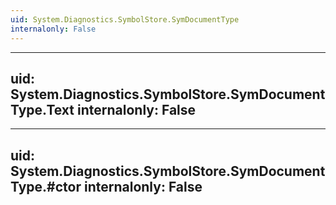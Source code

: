 ```yaml
---
uid: System.Diagnostics.SymbolStore.SymDocumentType
internalonly: False
---
```


---
uid: System.Diagnostics.SymbolStore.SymDocumentType.Text
internalonly: False
---

---
uid: System.Diagnostics.SymbolStore.SymDocumentType.#ctor
internalonly: False
---
